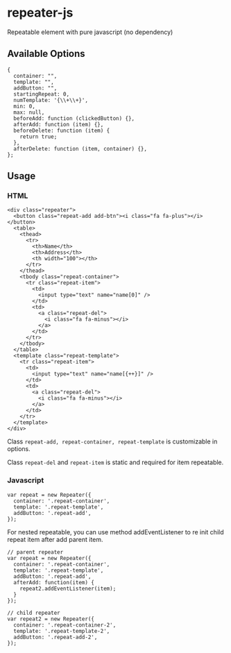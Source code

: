 # repeater-js
Repeatable element with pure javascript (no dependency)

## Available Options
```
{
  container: "",
  template: "",
  addButton: "",
  startingRepeat: 0,
  numTemplate: '{\\+\\+}',
  min: 0,
  max: null,
  beforeAdd: function (clickedButton) {},
  afterAdd: function (item) {},
  beforeDelete: function (item) {
    return true;
  },
  afterDelete: function (item, container) {},
};
```

## Usage

### HTML
```
<div class="repeater">
  <button class="repeat-add add-btn"><i class="fa fa-plus"></i></button>
  <table>
    <thead>
      <tr>
        <th>Name</th>
        <th>Address</th>
        <th width="100"></th>
      </tr>
    </thead>
    <tbody class="repeat-container">
      <tr class="repeat-item">
        <td>
          <input type="text" name="name[0]" />
        </td>
        <td>
          <a class="repeat-del">
            <i class="fa fa-minus"></i>
          </a>
        </td>
      </tr>
    </tbody>
  </table>
  <template class="repeat-template">
    <tr class="repeat-item">
      <td>
        <input type="text" name="name[{++}]" />
      </td>
      <td>
        <a class="repeat-del">
          <i class="fa fa-minus"></i>
        </a>
      </td>
    </tr>
  </template>
</div>
```

Class `repeat-add, repeat-container, repeat-template` is customizable in options.

Class `repeat-del` and `repeat-item` is static and required for item repeatable.

### Javascript
```
var repeat = new Repeater({
  container: '.repeat-container',
  template: '.repeat-template',
  addButton: '.repeat-add',
});
```

For nested repeatable, you can use method addEventListener to re init child repeat item after add parent item.
```
// parent repeater
var repeat = new Repeater({
  container: '.repeat-container',
  template: '.repeat-template',
  addButton: '.repeat-add',
  afterAdd: function(item) {
    repeat2.addEventListener(item);
  }
});

// child repeater
var repeat2 = new Repeater({
  container: '.repeat-container-2',
  template: '.repeat-template-2',
  addButton: '.repeat-add-2',
});
```